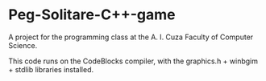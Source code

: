 # Peg-Solitare-C++-game
A project for the programming class at the A. I. Cuza Faculty of Computer Science.

This code runs on the CodeBlocks compiler, with the graphics.h + winbgim + stdlib libraries installed.
